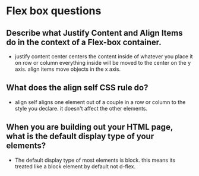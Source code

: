 # Flex box questions

## Describe what Justify Content and Align Items do in the context of a Flex-box container.

* justify content center centers the content inside of whatever you place it on row or column everything inside will be moved to the center on the y axis. align items move objects in the x axis.

## What does the align self CSS rule do?

* align self aligns one element out of a couple in a row or column to the style you declare. it doesn't affect the other elements.

## When you are building out your HTML page, what is the default display type of your elements?

* The default display type of most elements is block. this means its treated like a block element by default not d-flex.